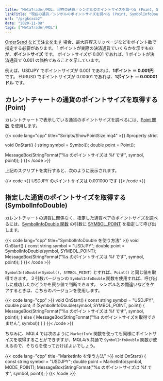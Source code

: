 ```yaml
---
title: "MetaTrader/MQL: 現在の通貨／シンボルのポイントサイズを調べる (Point, SymbolInfoDouble)"
linkTitle: "現在の通貨／シンボルのポイントサイズを調べる (Point, SymbolInfoDouble)"
url: "/p/gkcxsb2"
date: "2020-11-08"
tags: ["MetaTrader/MQL"]
---
```


[OrderSend などで注文を出す](/p/bw6tgck) 場合、最大許容スリッページなどをポイント数で指定する必要があります。
1 ポイントが実際の決済通貨でいくらかを示すものが、__ポイントサイズ__ です。
ポイントサイズが 0.001 であれば、1 ポイントが決済通貨で 0.001 の価格であることを示しています。

例えば、USDJPY でポイントサイズが 0.001 であれば、__1ポイント ＝ 0.001円__ です。
EURUSD でポイントサイズが 0.00001 であれば、__1ポイント ＝ 0.00001ドル__ です。


カレントチャートの通貨のポイントサイズを取得する (Point)
----

カレントチャートで表示している通貨のポイントサイズを調べるには、[Point 関数](https://www.mql5.com/en/docs/check/point) を使用します。

{{< code lang="cpp" title="Scripts/ShowPointSize.mq4" >}}
#property strict

void OnStart() {
  string symbol = Symbol();
  double point = Point();

  MessageBox(StringFormat("%s のポイントサイズは %f です", symbol, point));
}
{{< /code >}}

上記のスクリプトを実行すると、次のように表示されます。

{{< code >}}
USDJPY のポイントサイズは 0.001000 です
{{< /code >}}


指定した通貨のポイントサイズを取得する (SymbolInfoDouble)
----

カレントチャートの通貨に関係なく、指定した通貨ペアのポイントサイズを調べるには、[SymbolInfoDouble 関数](https://www.mql5.com/en/docs/marketinformation/symbolinfodouble) の引数に [SYMBOL_POINT](https://www.mql5.com/en/docs/constants/environment_state/marketinfoconstants#enum_symbol_info_double) を指定して呼び出します。

{{< code lang="cpp" title="SymbolInfoDouble を使う方法" >}}
void OnStart() {
    const string symbol = "USDJPY";
    double point = SymbolInfoDouble(symbol, SYMBOL_POINT);
    MessageBox(StringFormat("%s のポイントサイズは %f です", symbol, point));
}
{{< /code >}}

`SymbolInfoDouble(Symbol(), SYMBOL_POINT)` とすれば、`Point()` と同じ値を取得できます。
3 引数バージョンの `SymbolInfoDouble` 関数を使用すれば、呼び出しに成功したかどうかを戻り値で判断できます。
シンボル名の間違いなどをケアするときは、こちらのバージョンを使用します。

{{< code lang="cpp" >}}
void OnStart() {
    const string symbol = "USDJPY";
    double point;
    if (SymbolInfoDouble(symbol, SYMBOL_POINT, point)) {
        MessageBox(StringFormat("%s のポイントサイズは %f です", symbol, point));
    } else {
        MessageBox(StringFormat("%s のポイントサイズを取得できません", symbol))
    }
}
{{< /code >}}

ちなみに、MQL4 では次のように `MarketInfo` 関数を使っても同様にポイントサイズを取得することができますが、MQL4/5 共通で `SymbolInfoDouble` 関数が使えるので、そちらを使っておけばよいでしょう。

{{< code lang="cpp" title="MarketInfo を使う方法" >}}
void OnStart() {
    const string symbol = "USDJPY";
    double point = MarketInfo(symbol, MODE_POINT);
    MessageBox(StringFormat("%s のポイントサイズは %f です", symbol, point));
}
{{< /code >}}

